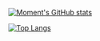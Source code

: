 [![Moment's GitHub stats](https://github-readme-stats.vercel.app/api?username=MomentDerek)](https://github.com/anuraghazra/github-readme-stats)

[![Top Langs](https://github-readme-stats.vercel.app/api/top-langs/?username=MomentDerek)](https://github.com/anuraghazra/github-readme-stats)
